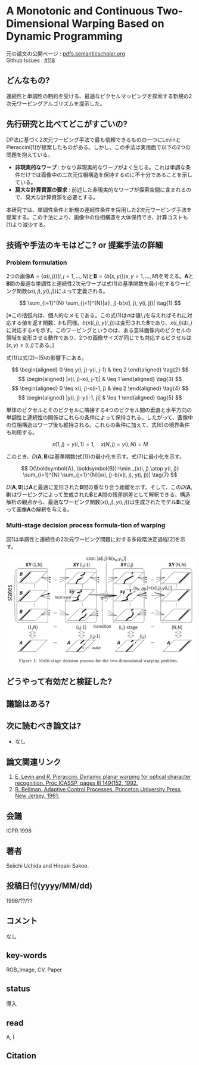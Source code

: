 # A Monotonic and Continuous Two-Dimensional Warping Based on Dynamic Programming

元の論文の公開ページ : [pdfs.semanticscholar.org](https://pdfs.semanticscholar.org/36dd/e6fa87576b393fd6769b3ba1c173dc610908.pdf)  
Github Issues : [#118](https://github.com/Obarads/obarads.github.io/issues/118)

## どんなもの?
連続性と単調性の制約を受ける、最適なピクセルマッピングを探索する新規の2次元ワーピングアルゴリズムを提示した。

## 先行研究と比べてどこがすごいの?
DP法に基づく2次元ワーピング手法で最も信頼できるものの一つにLevinとPieraccini[1]が提案したものがある。しかし、この手法は実用面で以下の2つの問題を抱えている。

- **非現実的なワープ** : かなり非現実的なワープがよく生じる。これは単調な条件だけでは画像中の二次元位相構造を保持するのに不十分であることを示している。
- **莫大な計算資源の要求** : 前述した非現実的なワープが探索空間に含まれるので、莫大な計算資源を必要とする。

本研究では、単調性条件と新規の連続性条件を採用した2次元ワーピング手法を提案する。この手法により、画像中の位相構造を大体保持でき、計算コストも[1]より減少する。

## 技術や手法のキモはどこ? or 提案手法の詳細
### Problem formulation
2つの画像$\boldsymbol{A}=\{a(i, j)\}(i, j=1, \ldots, N)$と$\boldsymbol{B}=\{b(x, y)\}(x, y=1, \ldots, M)$を考える。$\boldsymbol{A}$と$\boldsymbol{B}$間の最適な単調性と連続性2次元ワープは式(1)の基準関数を最小化するワーピング関数$(x(i, j), y(i, j))$によって定義される。

$$
\sum_{i=1}^{N} \sum_{j=1}^{N}|a(i, j)-b(x(i, j), y(i, j))| \tag{1}
$$

[※この括弧内は、個人的なメモである。この式(1)は$a$は値$i,j$を与えればそれに対応する値を返す関数、$b$も同様。$b(x(i, j), y(i, j))$は変形された$\boldsymbol{B}$であり、$x(i,j)$は$i,j$に対応する$x$を示す。このワーピングというのは、ある意味画像内のピクセルの領域を変形させる動作であり、2つの画像サイズが同じでも対応するピクセルは$(x,y)\not=(i,j)$である。]

式(1)は式(2)~(5)の影響下にある。

$$
\begin{aligned} 0 \leq y(i, j)-y(i, j-1) & \leq 2 \end{aligned} \tag{2}
$$
$$
\begin{aligned} |x(i, j)-x(i, j-1)| & \leq 1 \end{aligned} \tag{3}
$$
$$
\begin{aligned} 0 \leq x(i, j)-x(i-1, j) & \leq 2 \end{aligned} \tag{4}
$$
$$
\begin{aligned} |y(i, j)-y(i-1, j)| & \leq 1 \end{aligned} \tag{5}
$$

単体のピクセルとそのピクセルに隣接する4つのピクセル間の垂直と水平方向の単調性と連続性の関係はこれらの条件によって保持される。したがって、画像中の位相構造はワープ後も維持される。これらの条件に加えて、式(6)の境界条件も利用する。

$$
x(1, j)=y(i, 1)=1, \quad x(N, j)=y(i, N)=M \tag{6}
$$

このとき、$D(\boldsymbol{A}, \boldsymbol{B})$は基準関数(式(1))の最小化を示す。式(7)に最小化を示す。

$$
D(\boldsymbol{A}, \boldsymbol{B})=\min _{x(i, j) \atop y(i, j)} \sum_{i=1}^{N} \sum_{j=1}^{N}|a(i, j)-b(x(i, j), y(i, j))| \tag{7}
$$

$D(\boldsymbol{A}, \boldsymbol{B})$は$\boldsymbol{A}$と最適に変形された$\boldsymbol{B}$間の重なり合う距離を示す。そして、この$D(\boldsymbol{A}, \boldsymbol{B})$はワーピングによって生成された$\boldsymbol{B}$と$\boldsymbol{A}$間の残差誤差として解釈できる。構造解析の観点から、最適なワーピング関数$(x(i, j), y(i, j))$は生成されたモデル$\boldsymbol{B}$に従って画像$\boldsymbol{A}$の解釈を与える。

### Multi-stage decision process formula-tion of warping
図1は単調性と連続性の2次元ワーピング問題に対する多段階決定過程[2]を示す。

![fig1](img/AMaCTWBoDP/fig1.png)



## どうやって有効だと検証した?

## 議論はある?

## 次に読むべき論文は?
- なし

## 論文関連リンク
1. [E. Levin and R. Pieraccini. Dynamic planar warping for optical character recognition. Proc ICASSP, pages III 149{152, 1992.](https://www.researchgate.net/publication/3532347_Dynamic_planar_warping_for_optical_character_recognition)
2. [R. Bellman. Adaptive Control Processes. Princeton University Press, New Jersey, 1961.](https://onlinelibrary.wiley.com/doi/abs/10.1002/zamm.19620420718)

## 会議
ICPR 1998

## 著者
Seiichi Uchida and Hiroaki Sakoe.

## 投稿日付(yyyy/MM/dd)
1998/??/??

## コメント
なし

## key-words
RGB_Image, CV, Paper

## status
導入

## read
A, I

## Citation
